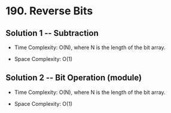 # 190. Reverse Bits

## Solution 1 -- Subtraction

* Time Complexity: O(N), where N is the length of the bit array.

* Space Complexity: O(1)

## Solution 2 -- Bit Operation (module)

* Time Complexity: O(N), where N is the length of the bit array.

* Space Complexity: O(1)
